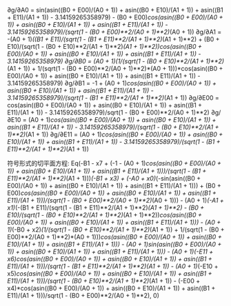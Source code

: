 ∂g/∂A0 = sin(asin((B0 + E00)/(A0 + 1)) + asin((B0 + E10)/(A1 + 1)) + asin((B1 + E11)/(A1 + 1)) - 3.14159265358979) - (B0 + E00)*cos(asin((B0 + E00)/(A0 + 1)) + asin((B0 + E10)/(A1 + 1)) + asin((B1 + E11)/(A1 + 1)) - 3.14159265358979)/(sqrt(1 - (B0 + E00)**2/(A0 + 1)**2)*(A0 + 1))
∂g/∂A1 = -(A0 + 1)*((B1 + E11)/(sqrt(1 - (B1 + E11)**2/(A1 + 1)**2)*(A1 + 1)**2) + (B0 + E10)/(sqrt(1 - (B0 + E10)**2/(A1 + 1)**2)*(A1 + 1)**2))*cos(asin((B0 + E00)/(A0 + 1)) + asin((B0 + E10)/(A1 + 1)) + asin((B1 + E11)/(A1 + 1)) - 3.14159265358979)
∂g/∂B0 = (A0 + 1)*(1/(sqrt(1 - (B0 + E10)**2/(A1 + 1)**2)*(A1 + 1)) + 1/(sqrt(1 - (B0 + E00)**2/(A0 + 1)**2)*(A0 + 1)))*cos(asin((B0 + E00)/(A0 + 1)) + asin((B0 + E10)/(A1 + 1)) + asin((B1 + E11)/(A1 + 1)) - 3.14159265358979)
∂g/∂B1 = -1 + (A0 + 1)*cos(asin((B0 + E00)/(A0 + 1)) + asin((B0 + E10)/(A1 + 1)) + asin((B1 + E11)/(A1 + 1)) - 3.14159265358979)/(sqrt(1 - (B1 + E11)**2/(A1 + 1)**2)*(A1 + 1))
∂g/∂E00 = cos(asin((B0 + E00)/(A0 + 1)) + asin((B0 + E10)/(A1 + 1)) + asin((B1 + E11)/(A1 + 1)) - 3.14159265358979)/sqrt(1 - (B0 + E00)**2/(A0 + 1)**2)
∂g/∂E10 = (A0 + 1)*cos(asin((B0 + E00)/(A0 + 1)) + asin((B0 + E10)/(A1 + 1)) + asin((B1 + E11)/(A1 + 1)) - 3.14159265358979)/(sqrt(1 - (B0 + E10)**2/(A1 + 1)**2)*(A1 + 1))
∂g/∂E11 = (A0 + 1)*cos(asin((B0 + E00)/(A0 + 1)) + asin((B0 + E10)/(A1 + 1)) + asin((B1 + E11)/(A1 + 1)) - 3.14159265358979)/(sqrt(1 - (B1 + E11)**2/(A1 + 1)**2)*(A1 + 1))


符号形式的切平面方程:
Eq(-B1 - x7 + (-1 - (A0 + 1)*cos(asin((B0 + E00)/(A0 + 1)) + asin((B0 + E10)/(A1 + 1)) + asin((B1 + E11)/(A1 + 1)))/(sqrt(1 - (B1 + E11)**2/(A1 + 1)**2)*(A1 + 1)))*(-B1 + x3) + (-A0 + x0)*(-sin(asin((B0 + E00)/(A0 + 1)) + asin((B0 + E10)/(A1 + 1)) + asin((B1 + E11)/(A1 + 1))) + (B0 + E00)*cos(asin((B0 + E00)/(A0 + 1)) + asin((B0 + E10)/(A1 + 1)) + asin((B1 + E11)/(A1 + 1)))/(sqrt(1 - (B0 + E00)**2/(A0 + 1)**2)*(A0 + 1))) - (A0 + 1)*(-A1 + x1)*(-(B1 + E11)/(sqrt(1 - (B1 + E11)**2/(A1 + 1)**2)*(A1 + 1)**2) - (B0 + E10)/(sqrt(1 - (B0 + E10)**2/(A1 + 1)**2)*(A1 + 1)**2))*cos(asin((B0 + E00)/(A0 + 1)) + asin((B0 + E10)/(A1 + 1)) + asin((B1 + E11)/(A1 + 1))) - (A0 + 1)*(-B0 + x2)*(1/(sqrt(1 - (B0 + E10)**2/(A1 + 1)**2)*(A1 + 1)) + 1/(sqrt(1 - (B0 + E00)**2/(A0 + 1)**2)*(A0 + 1)))*cos(asin((B0 + E00)/(A0 + 1)) + asin((B0 + E10)/(A1 + 1)) + asin((B1 + E11)/(A1 + 1))) - (A0 + 1)*sin(asin((B0 + E00)/(A0 + 1)) + asin((B0 + E10)/(A1 + 1)) + asin((B1 + E11)/(A1 + 1))) - (A0 + 1)*(-E11 + x6)*cos(asin((B0 + E00)/(A0 + 1)) + asin((B0 + E10)/(A1 + 1)) + asin((B1 + E11)/(A1 + 1)))/(sqrt(1 - (B1 + E11)**2/(A1 + 1)**2)*(A1 + 1)) - (A0 + 1)*(-E10 + x5)*cos(asin((B0 + E00)/(A0 + 1)) + asin((B0 + E10)/(A1 + 1)) + asin((B1 + E11)/(A1 + 1)))/(sqrt(1 - (B0 + E10)**2/(A1 + 1)**2)*(A1 + 1)) - (-E00 + x4)*cos(asin((B0 + E00)/(A0 + 1)) + asin((B0 + E10)/(A1 + 1)) + asin((B1 + E11)/(A1 + 1)))/sqrt(1 - (B0 + E00)**2/(A0 + 1)**2), 0)
